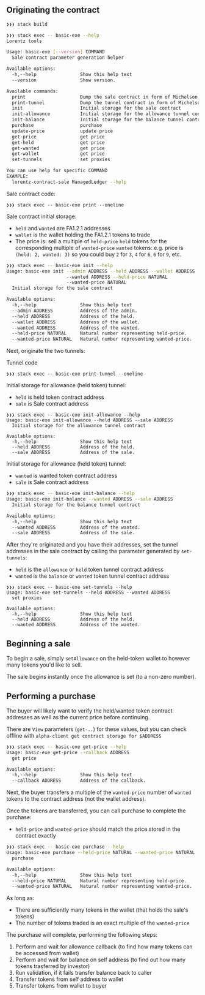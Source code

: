 
## Originating the contract

```bash
❯❯❯ stack build

❯❯❯ stack exec -- basic-exe --help
Lorentz tools

Usage: basic-exe [--version] COMMAND
  Sale contract parameter generation helper

Available options:
  -h,--help                Show this help text
  --version                Show version.

Available commands:
  print                    Dump the sale contract in form of Michelson code
  print-tunnel             Dump the tunnel contract in form of Michelson code
  init                     Initial storage for the sale contract
  init-allowance           Initial storage for the allowance tunnel contract
  init-balance             Initial storage for the balance tunnel contract
  purchase                 purchase
  update-price             update price
  get-price                get price
  get-held                 get price
  get-wanted               get price
  get-wallet               get price
  set-tunnels              set proxies

You can use help for specific COMMAND
EXAMPLE:
  lorentz-contract-sale ManagedLedger --help
```

Sale contract code:

```
❯❯❯ stack exec -- basic-exe print --oneline
```

Sale contract initial storage:
- `held` and `wanted` are FA1.2.1 addresses
- `wallet` is the wallet holding the FA1.2.1 tokens to trade
- The price is: sell a multiple of `held-price` `held` tokens for the corresponding multiple of `wanted-price` `wanted` tokens:
  e.g. price is `(held: 2, wanted: 3)` so you could buy `2` for `3`, `4` for `6`, `6` for `9`, etc.

```bash
❯❯❯ stack exec -- basic-exe init --help
Usage: basic-exe init --admin ADDRESS --held ADDRESS --wallet ADDRESS
                      --wanted ADDRESS --held-price NATURAL
                      --wanted-price NATURAL
  Initial storage for the sale contract

Available options:
  -h,--help                Show this help text
  --admin ADDRESS          Address of the admin.
  --held ADDRESS           Address of the held.
  --wallet ADDRESS         Address of the wallet.
  --wanted ADDRESS         Address of the wanted.
  --held-price NATURAL     Natural number representing held-price.
  --wanted-price NATURAL   Natural number representing wanted-price.
```

Next, originate the two tunnels:

Tunnel code

```
❯❯❯ stack exec -- basic-exe print-tunnel --oneline
```

Initial storage for allowance (held token) tunnel:
- `held` is held token contract address
- `sale` is Sale contract address

```
❯❯❯ stack exec -- basic-exe init-allowance --help
Usage: basic-exe init-allowance --held ADDRESS --sale ADDRESS
  Initial storage for the allowance tunnel contract

Available options:
  -h,--help                Show this help text
  --held ADDRESS           Address of the held.
  --sale ADDRESS           Address of the sale.
```

Initial storage for allowance (held token) tunnel:
- `wanted` is wanted token contract address
- `sale` is Sale contract address

```bash
❯❯❯ stack exec -- basic-exe init-balance --help
Usage: basic-exe init-balance --wanted ADDRESS --sale ADDRESS
  Initial storage for the balance tunnel contract

Available options:
  -h,--help                Show this help text
  --wanted ADDRESS         Address of the wanted.
  --sale ADDRESS           Address of the sale.
```

After they're originated and you have their addresses,
set the tunnel addresses in the sale contract by calling
the parameter generated by `set-tunnels`:
- `held` is the `allowance` or `held` token tunnel contract address
- `wanted` is the `balance` or `wanted` token tunnel contract address

```
❯❯❯ stack exec -- basic-exe set-tunnels --help
Usage: basic-exe set-tunnels --held ADDRESS --wanted ADDRESS
  set proxies

Available options:
  -h,--help                Show this help text
  --held ADDRESS           Address of the held.
  --wanted ADDRESS         Address of the wanted.
```


## Beginning a sale

To begin a sale, simply `setAllowance` on the held-token wallet
to however many tokens you'd like to sell.

The sale begins instantly once the allowance is set (to a non-zero number).


## Performing a purchase

The buyer will likely want to verify the held/wanted token contract addresses
as well as the current price before continuing.

There are `View` parameters (`get-..`) for these values, but you can check
offline with `alpha-client get contract storage for $ADDRESS`

```bash
❯❯❯ stack exec -- basic-exe get-price --help
Usage: basic-exe get-price --callback ADDRESS
  get price

Available options:
  -h,--help                Show this help text
  --callback ADDRESS       Address of the callback.
```


Next, the buyer transfers a multiple of the `wanted-price` number
of `wanted` tokens to the contract address (not the wallet address).


Once the tokens are transferred, you can call purchase to complete the purchase:
- `held-price` and `wanted-price` should match the price stored in the contract exactly

```bash
❯❯❯ stack exec -- basic-exe purchase --help
Usage: basic-exe purchase --held-price NATURAL --wanted-price NATURAL
  purchase

Available options:
  -h,--help                Show this help text
  --held-price NATURAL     Natural number representing held-price.
  --wanted-price NATURAL   Natural number representing wanted-price.
```

As long as:
- There are sufficiently many tokens in the wallet (that holds the sale's tokens)
- The number of tokens traded is an exact multiple of the `wanted-price`

The purchase will complete, performing the following steps:
  1. Perform and wait for allowance callback (to find how many tokens can be accessed from wallet)
  2. Perform and wait for balance on self address (to find out how many tokens trasferred by investor)
  3. Run validation, if it fails transfer balance back to caller
  4. Transfer tokens from self address to wallet
  5. Transfer tokens from wallet to buyer

